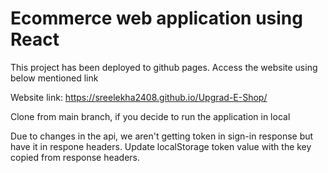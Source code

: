 # Ecommerce web application using React

This project has been deployed to github pages. Access the website using below mentioned link

Website link: https://sreelekha2408.github.io/Upgrad-E-Shop/

Clone from main branch, if you decide to run the application in local

Due to changes in the api, we aren't getting token in sign-in response but have it in respone headers. Update localStorage token value with the key copied from response headers.
